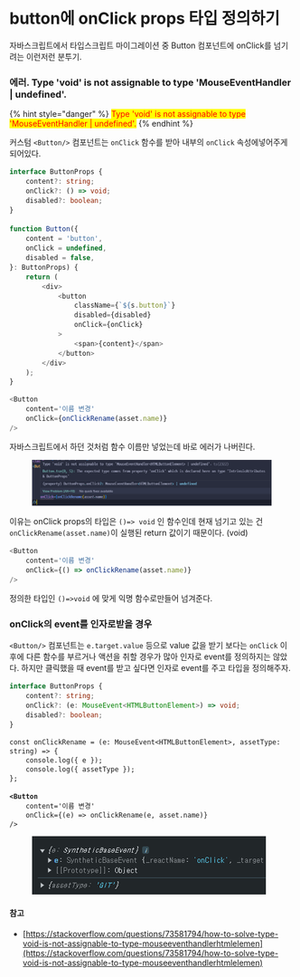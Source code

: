 # button에 onClick props 타입 정의하기

자바스크립트에서 타입스크립트 마이그레이션 중 Button 컴포넌트에 onClick를 넘기려는 이런저런 분투기.



### 에러.  Type 'void' is not assignable to type 'MouseEventHandler | undefined'.

{% hint style="danger" %}
<mark style="color:red;">Type 'void' is not assignable to type 'MouseEventHandler | undefined'.</mark>
{% endhint %}



커스텀 `<Button/>` 컴포넌트는 `onClick` 함수를 받아 내부의 `onClick` 속성에넣어주게 되어있다.

```typescript
interface ButtonProps {
    content?: string;
    onClick?: () => void;
    disabled?: boolean;
}

function Button({
    content = 'button',
    onClick = undefined,
    disabled = false,
}: ButtonProps) {
    return (
        <div>
            <button
                className={`${s.button}`}
                disabled={disabled}
                onClick={onClick}
            >
                <span>{content}</span>
            </button>
        </div>
    );
}
```

```typescript
<Button
    content='이름 변경'
    onClick={onClickRename(asset.name)}
/>
```



자바스크립트에서 하던 것처럼 함수 이름만 넣었는데 바로 에러가 나버린다.&#x20;

<figure><img src="../.gitbook/assets/image (13).png" alt=""><figcaption></figcaption></figure>

이유는 onClick props의 타입은 `()=> void` 인 함수인데 현재 넘기고 있는 건 `onClickRename(asset.name)`이 실행된 return 값이기 때문이다. (void)

```typescript
<Button
    content='이름 변경'
    onClick={() => onClickRename(asset.name)}
/>
```

정의한 타입인 `()=>void` 에 맞게 익명 함수로만들어 넘겨준다.



### onClick의 event를 인자로받을 경우

`<Button/>` 컴포넌트는 `e.target.value` 등으로 value 값을 받기 보다는 `onClick` 이후에 다른 함수를 부르거나 액션을 취할 경우가 많아 인자로 event를 정의하지는 않았다. 하지만 클릭했을 때 event를 받고 싶다면 인자로  event를 주고 타입을 정의해주자.

```typescript
interface ButtonProps {
    content?: string;
    onClick?: (e: MouseEvent<HTMLButtonElement>) => void;
    disabled?: boolean;
}
```

<pre class="language-typescript"><code class="lang-typescript">const onClickRename = (e: MouseEvent&#x3C;HTMLButtonElement>, assetType: string) => {
    console.log({ e });
    console.log({ assetType });
};
<strong>
</strong><strong>&#x3C;Button
</strong>    content='이름 변경'
    onClick={(e) => onClickRename(e, asset.name)}
/>
</code></pre>

<figure><img src="../.gitbook/assets/image (14).png" alt=""><figcaption></figcaption></figure>





#### 참고

* [https://stackoverflow.com/questions/73581794/how-to-solve-type-void-is-not-assignable-to-type-mouseeventhandlerhtmlelemen](https://stackoverflow.com/questions/73581794/how-to-solve-type-void-is-not-assignable-to-type-mouseeventhandlerhtmlelemen)



